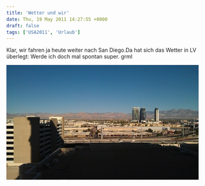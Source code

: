 ```yaml
---
title: 'Wetter und wir'
date: Thu, 19 May 2011 14:27:55 +0000
draft: false
tags: ['USA2011', 'Urlaub']
---
```


Klar, wir fahren ja heute weiter nach San Diego.Da hat sich das Wetter in LV überlegt: Werde ich doch mal spontan super. grml

![-1147916155](/urlaub2011-images/1147916155-scaled10003.jpg?w=300)